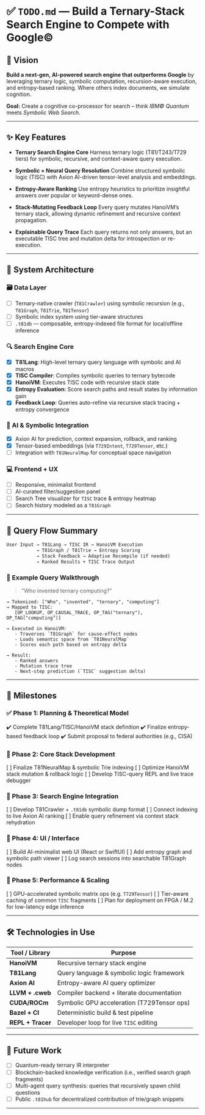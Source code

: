 # ✅ `TODO.md` — Build a Ternary-Stack Search Engine to Compete with Google©

## 🚀 Vision

**Build a next-gen, AI-powered search engine that outperforms Google** by leveraging ternary logic, symbolic computation, recursion-aware execution, and entropy-based ranking. Where others index documents, we simulate cognition.

**Goal:** Create a cognitive co-processor for search – think *IBM© Quantum* meets *Symbolic Web Search*.

---

## ✨ Key Features

* **Ternary Search Engine Core**
  Harness ternary logic (T81/T243/T729 tiers) for symbolic, recursive, and context-aware query execution.

* **Symbolic + Neural Query Resolution**
  Combine structured symbolic logic (TISC) with Axion AI-driven tensor-level analysis and embeddings.

* **Entropy-Aware Ranking**
  Use entropy heuristics to prioritize insightful answers over popular or keyword-dense ones.

* **Stack-Mutating Feedback Loop**
  Every query mutates HanoiVM’s ternary stack, allowing dynamic refinement and recursive context propagation.

* **Explainable Query Trace**
  Each query returns not only answers, but an executable TISC tree and mutation delta for introspection or re-execution.

---

## 🧠 System Architecture

### 🗃️ Data Layer

* [ ] Ternary-native crawler (`T81Crawler`) using symbolic recursion (e.g., `T81Graph`, `T81Trie`, `T81Tensor`)
* [ ] Symbolic index system using tier-aware structures
* [ ] `.t81db` — composable, entropy-indexed file format for local/offline inference

### 🔍 Search Engine Core

* [x] **T81Lang**: High-level ternary query language with symbolic and AI macros
* [x] **TISC Compiler**: Compiles symbolic queries to ternary bytecode
* [x] **HanoiVM**: Executes TISC code with recursive stack state
* [x] **Entropy Evaluation**: Score search paths and result states by information gain
* [x] **Feedback Loop**: Queries auto-refine via recursive stack tracing + entropy convergence

### 🧠 AI & Symbolic Integration

* [x] Axion AI for prediction, context expansion, rollback, and ranking
* [x] Tensor-based embeddings (via `T729Intent`, `T729Tensor`, etc.)
* [ ] Integration with `T81NeuralMap` for conceptual space navigation

### 💻 Frontend + UX

* [ ] Responsive, minimalist frontend
* [ ] AI-curated filter/suggestion panel
* [ ] Search Tree visualizer for `TISC` trace & entropy heatmap
* [ ] Search history modeled as a `T81Graph`

---

## 🧬 Query Flow Summary

```markdown
User Input → T81Lang → TISC IR → HanoiVM Execution
           → T81Graph / T81Trie → Entropy Scoring
           → Stack Feedback → Adaptive Recompile (if needed)
           → Ranked Results + TISC Trace Output
```

### 🧠 Example Query Walkthrough

> "Who invented ternary computing?"

```text
→ Tokenized: ["Who", "invented", "ternary", "computing"]
→ Mapped to TISC:
   [OP_LOOKUP, OP_CAUSAL_TRACE, OP_TAG("ternary"), OP_TAG("computing")]

→ Executed in HanoiVM:
   - Traverses `T81Graph` for cause-effect nodes
   - Loads semantic space from `T81NeuralMap`
   - Scores each path based on entropy delta

→ Result:
   - Ranked answers
   - Mutation trace tree
   - Next-step prediction (`TISC` suggestion delta)
```

---

## 📅 Milestones

### ✅ Phase 1: Planning & Theoretical Model

✔️ Complete T81Lang/TISC/HanoiVM stack definition
✔️ Finalize entropy-based feedback loop
✔️ Submit proposal to federal authorities (e.g., CISA)

### 🚧 Phase 2: Core Stack Development

\[ ] Finalize T81NeuralMap & symbolic Trie indexing
\[ ] Optimize HanoiVM stack mutation & rollback logic
\[ ] Develop TISC-query REPL and live trace debugger

### 🚧 Phase 3: Search Engine Integration

\[ ] Develop T81Crawler + `.t81db` symbolic dump format
\[ ] Connect indexing to live Axion AI ranking
\[ ] Enable query refinement via context stack rehydration

### 🚧 Phase 4: UI / Interface

\[ ] Build AI-minimalist web UI (React or SwiftUI)
\[ ] Add entropy graph and symbolic path viewer
\[ ] Log search sessions into searchable T81Graph nodes

### 🚧 Phase 5: Performance & Scaling

\[ ] GPU-accelerated symbolic matrix ops (e.g. `T729Tensor`)
\[ ] Tier-aware caching of common `TISC` fragments
\[ ] Plan for deployment on FPGA / M.2 for low-latency edge inference

---

## 🛠️ Technologies in Use

| Tool / Library    | Purpose                                    |
| ----------------- | ------------------------------------------ |
| **HanoiVM**       | Recursive ternary stack engine             |
| **T81Lang**       | Query language & symbolic logic framework  |
| **Axion AI**      | Entropy-aware AI query optimizer           |
| **LLVM + .cweb**  | Compiler backend + literate documentation  |
| **CUDA/ROCm**     | Symbolic GPU acceleration (T729Tensor ops) |
| **Bazel + CI**    | Deterministic build & test pipeline        |
| **REPL + Tracer** | Developer loop for live `TISC` editing     |

---

## 🧪 Future Work

* [ ] Quantum-ready ternary IR interpreter
* [ ] Blockchain-backed knowledge verification (i.e., verified search graph fragments)
* [ ] Multi-agent query synthesis: queries that recursively spawn child questions
* [ ] Public `.t81hub` for decentralized contribution of trie/graph snippets

---

